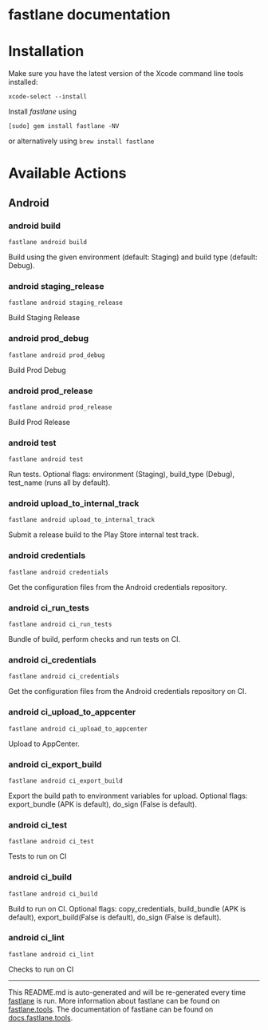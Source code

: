 fastlane documentation
================
# Installation

Make sure you have the latest version of the Xcode command line tools installed:

```
xcode-select --install
```

Install _fastlane_ using
```
[sudo] gem install fastlane -NV
```
or alternatively using `brew install fastlane`

# Available Actions
## Android
### android build
```
fastlane android build
```
Build using the given environment (default: Staging) and build type (default: Debug).
### android staging_release
```
fastlane android staging_release
```
Build Staging Release
### android prod_debug
```
fastlane android prod_debug
```
Build Prod Debug
### android prod_release
```
fastlane android prod_release
```
Build Prod Release
### android test
```
fastlane android test
```
Run tests. Optional flags: environment (Staging), build_type (Debug), test_name (runs all by default).
### android upload_to_internal_track
```
fastlane android upload_to_internal_track
```
Submit a release build to the Play Store internal test track.
### android credentials
```
fastlane android credentials
```
Get the configuration files from the Android credentials repository.
### android ci_run_tests
```
fastlane android ci_run_tests
```
Bundle of build, perform checks and run tests on CI.
### android ci_credentials
```
fastlane android ci_credentials
```
Get the configuration files from the Android credentials repository on CI.
### android ci_upload_to_appcenter
```
fastlane android ci_upload_to_appcenter
```
Upload to AppCenter.
### android ci_export_build
```
fastlane android ci_export_build
```
Export the build path to environment variables for upload. Optional flags: export_bundle (APK is default), do_sign (False is default).
### android ci_test
```
fastlane android ci_test
```
Tests to run on CI
### android ci_build
```
fastlane android ci_build
```
Build to run on CI. Optional flags: copy_credentials, build_bundle (APK is default), export_build(False is default), do_sign (False is default).
### android ci_lint
```
fastlane android ci_lint
```
Checks to run on CI

----

This README.md is auto-generated and will be re-generated every time [fastlane](https://fastlane.tools) is run.
More information about fastlane can be found on [fastlane.tools](https://fastlane.tools).
The documentation of fastlane can be found on [docs.fastlane.tools](https://docs.fastlane.tools).
